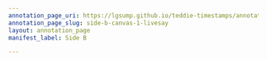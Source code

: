```yaml
---
annotation_page_uri: https://lgsump.github.io/teddie-timestamps/annotations/side-b-canvas-1-livesay.json
annotation_page_slug: side-b-canvas-1-livesay
layout: annotation_page
manifest_label: Side B

---
```

